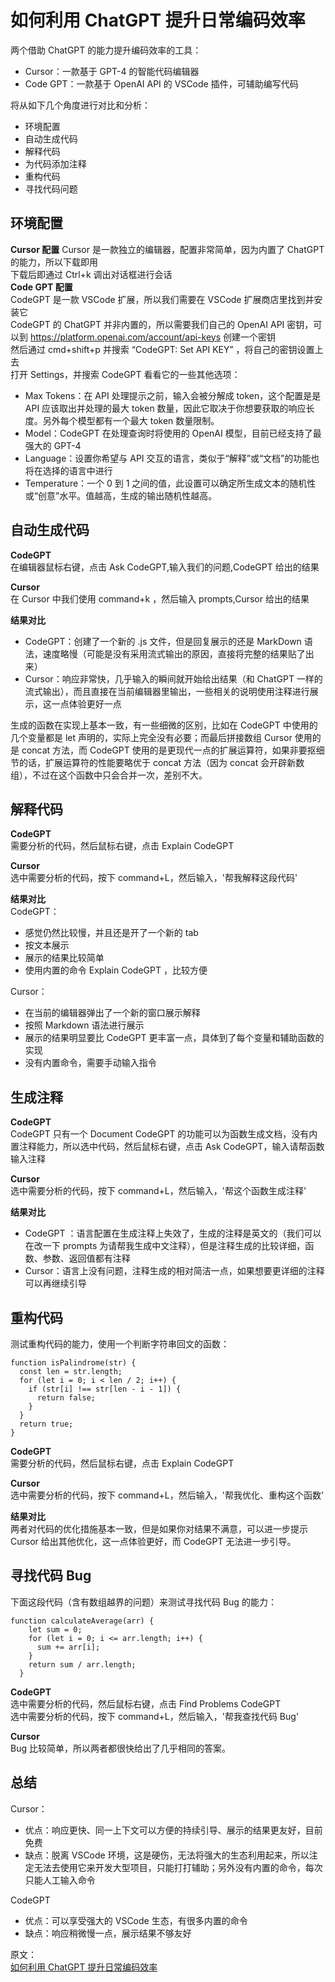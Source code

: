 # 如何利用 ChatGPT 提升日常编码效率
两个借助 ChatGPT 的能力提升编码效率的工具：  
- Cursor：一款基于 GPT-4 的智能代码编辑器
- Code GPT：一款基于 OpenAI API 的 VSCode 插件，可辅助编写代码

将从如下几个角度进行对比和分析：
- 环境配置
- 自动生成代码
- 解释代码
- 为代码添加注释
- 重构代码
- 寻找代码问题

## 环境配置
**Cursor 配置**
Cursor 是一款独立的编辑器，配置非常简单，因为内置了 ChatGPT 的能力，所以下载即用  
下载后即通过 Ctrl+k 调出对话框进行会话  
**Code GPT 配置**  
CodeGPT 是一款 VSCode 扩展，所以我们需要在 VSCode 扩展商店里找到并安装它  
CodeGPT 的 ChatGPT 并非内置的，所以需要我们自己的 OpenAI API 密钥，可以到 https://platform.openai.com/account/api-keys 创建一个密钥  
然后通过 cmd+shift+p 并搜索 “CodeGPT: Set API KEY” ，将自己的密钥设置上去  
打开 Settings，并搜索 CodeGPT 看看它的一些其他选项：  
- Max Tokens：在 API 处理提示之前，输入会被分解成 token，这个配置是是 API 应该取出并处理的最大 token 数量，因此它取决于你想要获取的响应长度。另外每个模型都有一个最大 token 数量限制。
- Model：CodeGPT 在处理查询时将使用的 OpenAI 模型，目前已经支持了最强大的 GPT-4
- Language：设置你希望与 API 交互的语言，类似于“解释”或“文档”的功能也将在选择的语言中进行
- Temperature：一个 0 到 1 之间的值，此设置可以确定所生成文本的随机性或“创意”水平。值越高，生成的输出随机性越高。

## 自动生成代码
**CodeGPT**  
在编辑器鼠标右键，点击 Ask CodeGPT,输入我们的问题,CodeGPT 给出的结果  

**Cursor**  
在 Cursor 中我们使用 command+k ，然后输入 prompts,Cursor 给出的结果  

**结果对比**  
- CodeGPT：创建了一个新的 .js 文件，但是回复展示的还是 MarkDown 语法，速度略慢（可能是没有采用流式输出的原因，直接将完整的结果贴了出来）
- Cursor：响应非常快，几乎输入的瞬间就开始给出结果（和 ChatGPT 一样的流式输出），而且直接在当前编辑器里输出，一些相关的说明使用注释进行展示，这一点体验更好一点

生成的函数在实现上基本一致，有一些细微的区别，比如在 CodeGPT 中使用的几个变量都是 let 声明的，实际上完全没有必要；而最后拼接数组  Cursor 使用的是 concat 方法，而 CodeGPT 使用的是更现代一点的扩展运算符，如果非要抠细节的话，扩展运算符的性能要略优于 concat 方法（因为 concat 会开辟新数组），不过在这个函数中只会合并一次，差别不大。  

## 解释代码
**CodeGPT**  
需要分析的代码，然后鼠标右键，点击 Explain CodeGPT  

**Cursor**  
选中需要分析的代码，按下 command+L，然后输入，'帮我解释这段代码'  

**结果对比**  
CodeGPT：
- 感觉仍然比较慢，并且还是开了一个新的 tab
- 按文本展示
- 展示的结果比较简单
- 使用内置的命令 Explain CodeGPT ，比较方便

Cursor：
- 在当前的编辑器弹出了一个新的窗口展示解释
- 按照 Markdown 语法进行展示
- 展示的结果明显要比 CodeGPT 更丰富一点，具体到了每个变量和辅助函数的实现
- 没有内置命令，需要手动输入指令

## 生成注释
**CodeGPT**  
CodeGPT 只有一个 Document CodeGPT 的功能可以为函数生成文档，没有内置注释能力，所以选中代码，然后鼠标右键，点击 Ask CodeGPT，输入请帮函数输入注释  

**Cursor**  
选中需要分析的代码，按下 command+L，然后输入，'帮这个函数生成注释'

**结果对比**  
- CodeGPT ：语言配置在生成注释上失效了，生成的注释是英文的（我们可以在改一下 prompts 为请帮我生成中文注释），但是注释生成的比较详细，函数、参数、返回值都有注释
- Cursor：语言上没有问题，注释生成的相对简洁一点，如果想要更详细的注释可以再继续引导

## 重构代码
测试重构代码的能力，使用一个判断字符串回文的函数：  
``` 
function isPalindrome(str) {
  const len = str.length;
  for (let i = 0; i < len / 2; i++) {
    if (str[i] !== str[len - i - 1]) {
      return false;
    }
  }
  return true;
}
```

**CodeGPT**  
需要分析的代码，然后鼠标右键，点击 Explain CodeGPT  

**Cursor**  
选中需要分析的代码，按下 command+L，然后输入，'帮我优化、重构这个函数'  

**结果对比**  
两者对代码的优化措施基本一致，但是如果你对结果不满意，可以进一步提示 Cursor 给出其他优化，这一点体验更好，而 CodeGPT 无法进一步引导。  

## 寻找代码 Bug
下面这段代码（含有数组越界的问题）来测试寻找代码 Bug 的能力：  
``` 
function calculateAverage(arr) {
    let sum = 0;
    for (let i = 0; i <= arr.length; i++) {
      sum += arr[i];
    }
    return sum / arr.length;
  }
```
**CodeGPT**  
选中需要分析的代码，然后鼠标右键，点击 Find Problems CodeGPT  
选中需要分析的代码，按下 command+L，然后输入，'帮我查找代码 Bug'  

**Cursor**  
Bug 比较简单，所以两者都很快给出了几乎相同的答案。  


## 总结
Cursor：
- 优点：响应更快、同一上下文可以方便的持续引导、展示的结果更友好，目前免费
- 缺点：脱离 VSCode 环境，这是硬伤，无法将强大的生态利用起来，所以注定无法去使用它来开发大型项目，只能打打辅助；另外没有内置的命令，每次只能人工输入命令

CodeGPT
- 优点：可以享受强大的 VSCode 生态，有很多内置的命令
- 缺点：响应稍微慢一点，展示结果不够友好

原文：  
[如何利用 ChatGPT 提升日常编码效率](https://mp.weixin.qq.com/s/--lvGQkum8DNkVbDDillQw)
